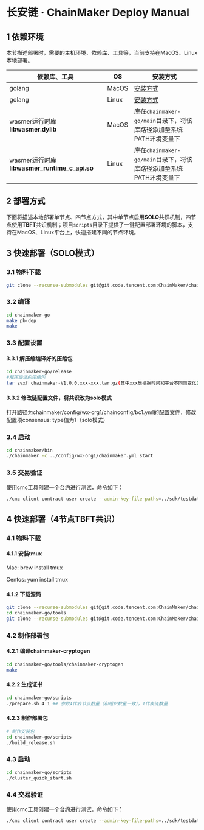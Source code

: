 # 长安链 · ChainMaker Deploy Manual

## 1 依赖环境

本节描述部署时，需要的主机环境、依赖库、工具等，当前支持在MacOS、Linux本地部署。

| 依赖库、工具                                  | OS    | 安装方式                                                     |
| --------------------------------------------- | ----- | ------------------------------------------------------------ |
| golang                                        | MacOS | [安装方式](https://golang.org/doc/install#install)           |
| golang                                        | Linux | [安装方式](https://golang.org/doc/install#download)          |
| wasmer运行时库 **libwasmer.dylib**            | MacOS | 库在`chainmaker-go/main`目录下，将该库路径添加至系统PATH环境变量下 |
| wasmer运行时库 **libwasmer_runtime_c_api.so** | Linux | 库在`chainmaker-go/main`目录下，将该库路径添加至系统PATH环境变量下 |


## 2 部署方式

下面将描述本地部署单节点、四节点方式，其中单节点启用**SOLO**共识机制，四节点使用**TBFT**共识机制；项目`scripts`目录下提供了一键配置部署环境的脚本，支持在MacOS、Linux平台上，快速搭建不同的节点环境。

## 3 快速部署（SOLO模式）

### 3.1 物料下载

```sh
git clone --recurse-submodules git@git.code.tencent.com:ChainMaker/chainmaker-go.git
```

### 3.2 编译

```sh
cd chainmaker-go
make pb-dep
make
```

### 3.3 配置设置

#### 3.3.1 解压缩编译好的压缩包

```sh
cd chainmaker-go/release
#解压编译的压缩包
tar zvxf chainmaker-V1.0.0.xxx-xxx.tar.gz(其中xxx是根据时间和平台不同而变化)
```

#### 3.3.2 修改链配置文件，将共识改为solo模式

打开路径为chainmaker/config/wx-org1/chainconfig/bc1.yml的配置文件，修改配置项consensus: type值为1（solo模式）

### 3.4 启动

```sh
cd chainmaker/bin
./chainmaker -c ../config/wx-org1/chainmaker.yml start
```

### 3.5 交易验证

使用cmc工具创建一个合约进行测试，命令如下：

```sh
./cmc client contract user create --admin-key-file-paths=../sdk/testdata/crypto-config/wx-org1.chainmaker.org/user/admin1/admin1.tls.key --admin-crt-file-paths=../sdk/testdata/crypto-config/wx-org1.chainmaker.org/user/admin1/admin1.tls.crt  --org-id=wx-org1.chainmaker.org --chain-id=chain1 --client-crt-file-paths=../sdk/testdata/crypto-config/wx-org1.chainmaker.org/user/client1/client1.tls.crt --client-key-file-paths=../sdk/testdata/crypto-config/wx-org1.chainmaker.org/user/client1/client1.tls.key --byte-code-path=../../test/wasm/asset-rust-0.7.2.wasm --contract-name=asset_new24 --runtime-type=WASMER --sdk-conf-path=../sdk/testdata/sdk_config.yml --version=1.0 --sync-result=true --params="{\"issue_limit\":\"500000000\",\"total_supply\":\"1000000000\"}"
```

## 4 快速部署（4节点TBFT共识）

### 4.1 物料下载

#### 4.1.1 安装tmux

Mac: brew install tmux

Centos: yum install tmux

#### 4.1.2 下载源码

```sh
git clone --recurse-submodules git@git.code.tencent.com:ChainMaker/chainmaker-go.git
cd chainmaker-go/tools
git clone --recurse-submodules git@git.code.tencent.com:ChainMaker/chainmaker-cryptogen.git
```

### 4.2 制作部署包

#### 4.2.1 编译chainmaker-cryptogen

```sh
cd chainmaker-go/tools/chainmaker-cryptogen
make
```

#### 4.2.2 生成证书

```sh
cd chainmaker-go/scripts
./prepare.sh 4 1 ## 参数4代表节点数量（和组织数量一致），1代表链数量
```

#### 4.2.3 制作部署包

```sh
# 制作安装包
cd chainmaker-go/scripts
./build_release.sh
```

### 4.3 启动

```sh
cd chainmaker-go/scripts
./cluster_quick_start.sh
```

### 4.4 交易验证

使用cmc工具创建一个合约进行测试，命令如下：

```sh
./cmc client contract user create --admin-key-file-paths=../sdk/testdata/crypto-config/wx-org1.chainmaker.org/user/admin1/admin1.tls.key --admin-crt-file-paths=../sdk/testdata/crypto-config/wx-org1.chainmaker.org/user/admin1/admin1.tls.crt  --org-id=wx-org1.chainmaker.org --chain-id=chain1 --client-crt-file-paths=../sdk/testdata/crypto-config/wx-org1.chainmaker.org/user/client1/client1.tls.crt --client-key-file-paths=../sdk/testdata/crypto-config/wx-org1.chainmaker.org/user/client1/client1.tls.key --byte-code-path=../../test/wasm/asset-rust-0.7.2.wasm --contract-name=asset_new24 --runtime-type=WASMER --sdk-conf-path=../sdk/testdata/sdk_config.yml --version=1.0 --sync-result=true --params="{\"issue_limit\":\"500000000\",\"total_supply\":\"1000000000\"}"
```

















